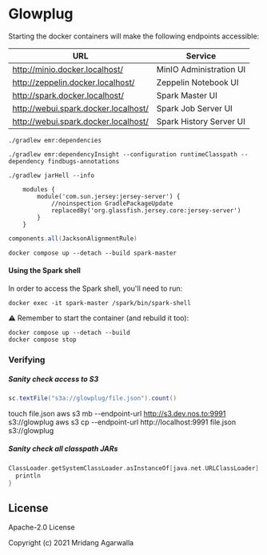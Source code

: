 # Glowplug

Starting the docker containers will make the following endpoints accessible:

| URL                                  | Service                    |
|--------------------------------------|----------------------------|
| http://minio.docker.localhost/       | MinIO Administration UI    |
| http://zeppelin.docker.localhost/    | Zeppelin Notebook UI       |
| http://spark.docker.localhost/       | Spark Master UI            |
| http://webui.spark.docker.localhost/ | Spark Job Server UI        |
| http://webui.spark.docker.localhost/ | Spark History Server UI    |

```
./gradlew emr:dependencies
```

```
./gradlew emr:dependencyInsight --configuration runtimeClasspath --dependency findbugs-annotations
```

```
./gradlew jarHell --info
```

```
    modules {
        module('com.sun.jersey:jersey-server') {
            //noinspection GradlePackageUpdate
            replacedBy('org.glassfish.jersey.core:jersey-server')
        }
    }
```

```groovy
components.all(JacksonAlignmentRule)
```

```
docker compose up --detach --build spark-master 
```


#### Using the Spark shell

In order to access the Spark shell, you'll need to run:

```
docker exec -it spark-master /spark/bin/spark-shell
```

⚠ Remember to start the container (and rebuild it too):

```
docker compose up --detach --build
docker compose stop
```

### Verifying

##### Sanity check access to S3

```scala
sc.textFile("s3a://glowplug/file.json").count()
```

touch file.json
aws s3 mb --endpoint-url http://s3.dev.nos.to:9991 s3://glowplug
aws s3 cp --endpoint-url http://localhost:9991 file.json s3://glowplug



##### Sanity check all classpath JARs

```scala
ClassLoader.getSystemClassLoader.asInstanceOf[java.net.URLClassLoader].getURLs.foreach {
  println
}
```





## License

Apache-2.0 License

Copyright (c) 2021 Mridang Agarwalla

[see the GitHub docs]: https://docs.github.com/en/packages/guides/configuring-gradle-for-use-with-github-packages#installing-a-package

